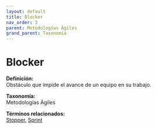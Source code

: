 ```yaml
---
layout: default
title: Blocker
nav_order: 3
parent: Metodologías Ágiles
grand_parent: Taxonomía
---
```


# Blocker

**Definición:**  
Obstáculo que impide el avance de un equipo en su trabajo.

**Taxonomía:**  
Metodologías Ágiles

**Términos relacionados:**  
[Stopper](https://maleniski.github.io/diccionario-angl-tec-mx/docs/taxonomia/metodologías-ágiles/stopper.html), [Sprint](https://maleniski.github.io/diccionario-angl-tec-mx/docs/taxonomia/metodologías-ágiles/sprint.html)
